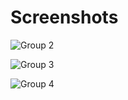
# Screenshots

![Group 2](https://user-images.githubusercontent.com/52439127/147067878-52edcead-3210-4e94-8e5b-75c2f20baea7.png)

![Group 3](https://user-images.githubusercontent.com/52439127/147067989-4d6edde9-8152-4a16-8e8c-69598a05f1d8.png)

![Group 4](https://user-images.githubusercontent.com/52439127/147068003-528c2ade-02ca-4542-863b-a0c8ecd5f484.png)
